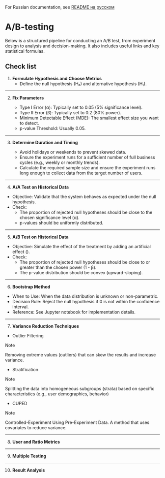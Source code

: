 For Russian documentation, see [README на русском](README.ru.md)

# A/B-testing

  Below is a structured pipeline for conducting an A/B test, from experiment
  design to analysis and decision-making.  It also includes useful links and key
  statistical formulas.


## Check list

1. **Formulate Hypothesis and Choose Metrics**
    * Define the null hypothesis (H₀) and alternative hypothesis (H₁).
  
***

2. **Fix Parameters**

    * Type I Error (α): Typically set to 0.05 (5% significance level).
    * Type II Error (β): Typically set to 0.2 (80% power).
    * Minimum Detectable Effect (MDE): The smallest effect size you want to detect.
    * p-value Threshold: Usually 0.05.
*** 

3. **Determine Duration and Timing**

    * Avoid holidays or weekends to prevent skewed data.
    * Ensure the experiment runs for a sufficient number of full business cycles (e.g., weekly or monthly trends).
    * Calculate the required sample size and ensure the experiment runs long enough to collect data from the target number of users.

***

4. **A/A Test on Historical Data**

  - Objective: Validate that the system behaves as expected under the null hypothesis.
  - Check:
    * The proportion of rejected null hypotheses should be close to the chosen significance level (α).
    * p-values should be uniformly distributed.

***

5. **A/B Test on Historical Data**

  - Objective: Simulate the effect of the treatment by adding an artificial effect ([]()).
  - Check:
    * The proportion of rejected null hypotheses should be close to or greater than the chosen power (1 - β).
    * The p-value distribution should be convex (upward-sloping).

***

6. **Bootstrap Method**

 - When to Use: When the data distribution is unknown or non-parametric.
 - Decision Rule: Reject the null hypothesis if 0 is not within the confidence interval.
 - Reference: See Jupyter notebook for implementation details.


***

7. **Variance Reduction Techniques**
  - Outlier Filtering
> [!NOTE]
> Removing extreme values (outliers) that can skew the results and increase variance.


  - Stratification
> [!NOTE]
> Splitting the data into homogeneous subgroups (strata) based on specific characteristics (e.g., user demographics, behavior)


  - CUPED
> [!NOTE]
> Controlled-Experiment Using Pre-Experiment Data. A method that uses covariates to reduce variance.


***

8. **User and Ratio Metrics**

***

9. **Multiple Testing**

***

10. **Result Analysis**
